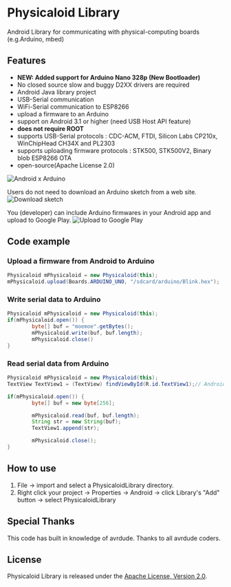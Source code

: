 Physicaloid Library
==================

Android Library for communicating with physical-computing boards (e.g.Arduino, mbed)

Features
-----------------
- **NEW: Added support for Arduino Nano 328p (New Bootloader)**
- No closed source slow and buggy D2XX drivers are required
- Android Java library project
- USB-Serial communication
- WiFi-Serial communication to ESP8266
- upload a firmware to an Arduino
- support on Android 3.1 or higher (need USB Host API feature)
- **does not require ROOT**
- supports USB-Serial protocols : CDC-ACM, FTDI, Silicon Labs CP210x, WinChipHead CH34X and PL2303
- supports uploading firmware protocols : STK500, STK500V2, Binary blob ESP8266 OTA
- open-source(Apache License 2.0)


![Android x Arduino](https://lh5.googleusercontent.com/-weC-lA-1rdw/UeaCzIrWR3I/AAAAAAAACno/u-ZapAmzkz8/s640/android_arduino.jpg)


Users do not need to download an Arduino sketch from a web site.
![Download sketch](https://lh3.googleusercontent.com/-Hh-vISkTL6w/UeaC5moml2I/AAAAAAAACn8/g7Dozio1QrE/s640/physicaloid_download.png)


You (developer) can include Arduino firmwares in your Android app and upload to Google Play.
![Upload to Google Play](https://lh6.googleusercontent.com/-lzDrLOSohUY/UeaC5p7Z0uI/AAAAAAAACoA/hcqRjLUe6JQ/s640/physicaloid_upload.png)


Code example
-----------------

### Upload a firmware from Android to Arduino ###
```java
Physicaloid mPhysicaloid = new Physicaloid(this);
mPhysicaloid.upload(Boards.ARDUINO_UNO, "/sdcard/arduino/Blink.hex");
```


### Write serial data to Arduino ###
```java
Physicaloid mPhysicaloid = new Physicaloid(this);
if(mPhysicaloid.open()) {
        byte[] buf = "moemoe".getBytes();
        mPhysicaloid.write(buf, buf.length);
        mPhysicaloid.close()
}
```


### Read serial data from Arduino ###
```java
Physicaloid mPhysicaloid = new Physicaloid(this);
TextView TextView1 = (TextView) findViewById(R.id.TextView1);// Android TextView

if(mPhysicaloid.open()) {
        byte[] buf = new byte[256];

        mPhysicaloid.read(buf, buf.length);
        String str = new String(buf);
        TextView1.append(str);

        mPhysicaloid.close();
}
```

How to use
-----------------
1. File -> import and select a PhysicaloidLibrary directory.
2. Right click your project -> Properties -> Android -> click Library's "Add" button -> select PhysicaloidLibrary


Special Thanks
-----------------
This code has built in knowledge of avrdude.
Thanks to all avrdude coders.


License
-----------------
Physicaloid Library is released under the [Apache License, Version 2.0](http://www.apache.org/licenses/LICENSE-2.0).
